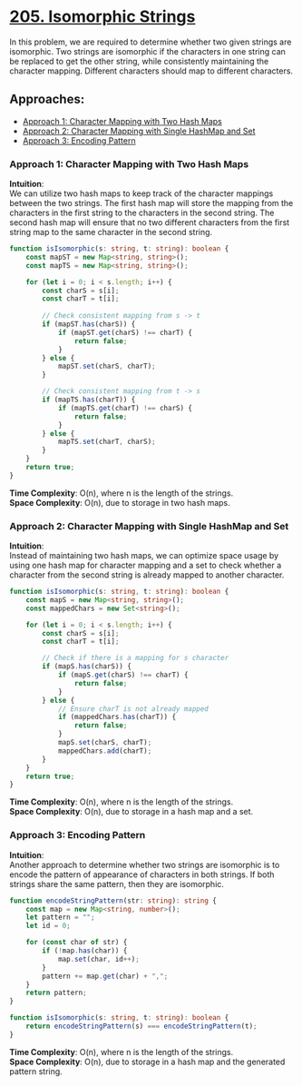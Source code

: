 # [205. Isomorphic Strings](https://leetcode.com/problems/isomorphic-strings/)

In this problem, we are required to determine whether two given strings are isomorphic. Two strings are isomorphic if the characters in one string can be replaced to get the other string, while consistently maintaining the character mapping. Different characters should map to different characters.

## Approaches:
- [Approach 1: Character Mapping with Two Hash Maps](#approach-1-character-mapping-with-two-hash-maps)
- [Approach 2: Character Mapping with Single HashMap and Set](#approach-2-character-mapping-with-single-hashmap-and-set)
- [Approach 3: Encoding Pattern](#approach-3-encoding-pattern)

### Approach 1: Character Mapping with Two Hash Maps

**Intuition**:  
We can utilize two hash maps to keep track of the character mappings between the two strings. The first hash map will store the mapping from the characters in the first string to the characters in the second string. The second hash map will ensure that no two different characters from the first string map to the same character in the second string.

```typescript
function isIsomorphic(s: string, t: string): boolean {
    const mapST = new Map<string, string>();
    const mapTS = new Map<string, string>();

    for (let i = 0; i < s.length; i++) {
        const charS = s[i];
        const charT = t[i];
        
        // Check consistent mapping from s -> t
        if (mapST.has(charS)) {
            if (mapST.get(charS) !== charT) {
                return false;
            }
        } else {
            mapST.set(charS, charT);
        }

        // Check consistent mapping from t -> s
        if (mapTS.has(charT)) {
            if (mapTS.get(charT) !== charS) {
                return false;
            }
        } else {
            mapTS.set(charT, charS);
        }
    }
    return true;
}
```
**Time Complexity**: O(n), where n is the length of the strings.  
**Space Complexity**: O(n), due to storage in two hash maps.

### Approach 2: Character Mapping with Single HashMap and Set

**Intuition**:  
Instead of maintaining two hash maps, we can optimize space usage by using one hash map for character mapping and a set to check whether a character from the second string is already mapped to another character.

```typescript
function isIsomorphic(s: string, t: string): boolean {
    const mapS = new Map<string, string>();
    const mappedChars = new Set<string>();

    for (let i = 0; i < s.length; i++) {
        const charS = s[i];
        const charT = t[i];

        // Check if there is a mapping for s character
        if (mapS.has(charS)) {
            if (mapS.get(charS) !== charT) {
                return false;
            }
        } else {
            // Ensure charT is not already mapped
            if (mappedChars.has(charT)) {
                return false;
            }
            mapS.set(charS, charT);
            mappedChars.add(charT);
        }
    }
    return true;
}
```
**Time Complexity**: O(n), where n is the length of the strings.  
**Space Complexity**: O(n), due to storage in a hash map and a set.

### Approach 3: Encoding Pattern

**Intuition**:  
Another approach to determine whether two strings are isomorphic is to encode the pattern of appearance of characters in both strings. If both strings share the same pattern, then they are isomorphic.

```typescript
function encodeStringPattern(str: string): string {
    const map = new Map<string, number>();
    let pattern = "";
    let id = 0;

    for (const char of str) {
        if (!map.has(char)) {
            map.set(char, id++);
        }
        pattern += map.get(char) + ",";
    }
    return pattern;
}

function isIsomorphic(s: string, t: string): boolean {
    return encodeStringPattern(s) === encodeStringPattern(t);
}
```
**Time Complexity**: O(n), where n is the length of the strings.  
**Space Complexity**: O(n), due to storage in a hash map and the generated pattern string.

